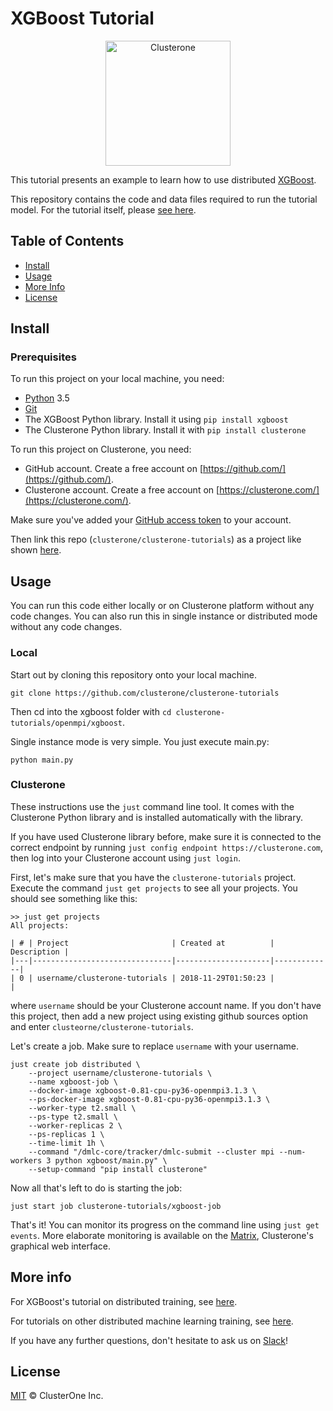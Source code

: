 # XGBoost Tutorial

<p align="center">
<img src="../../co_logo.png" alt="Clusterone" width="200">
</p>

This tutorial presents an example to learn how to use distributed [XGBoost](https://xgboost.readthedocs.io).

This repository contains the code and data files required to run the tutorial model. For the tutorial itself, please [see here](https://clusterone.com/tutorial/openmpi-introduction).

## Table of Contents

- [Install](#install)
- [Usage](#usage)
- [More Info](#more-info)
- [License](#license)

## Install

### Prerequisites
To run this project on your local machine, you need:

- [Python](https://python.org/) 3.5
- [Git](https://git-scm.com/)
- The XGBoost Python library. Install it using `pip install xgboost`
- The Clusterone Python library. Install it with `pip install clusterone`

To run this project on Clusterone, you need:
- GitHub account. Create a free account on [https://github.com/](https://github.com/).
- Clusterone account. Create a free account on [https://clusterone.com/](https://clusterone.com/).

Make sure you've added your [GitHub access token](https://docs.clusterone.com/account/third-party-apps/github-account) to your account.

Then link this repo (`clusterone/clusterone-tutorials`) as a project like shown [here](https://docs.clusterone.com/documentation/projects-on-clusterone/github-projects).

## Usage

You can run this code either locally or on Clusterone platform without any code changes. You can also run this in single instance or distributed mode without any code changes.

### Local

Start out by cloning this repository onto your local machine.

```shell
git clone https://github.com/clusterone/clusterone-tutorials
```

Then cd into the xgboost folder with `cd clusterone-tutorials/openmpi/xgboost`.

Single instance mode is very simple. You just execute main.py:
```shell
python main.py
```

### Clusterone

These instructions use the `just` command line tool. It comes with the Clusterone Python library and is installed automatically with the library.

If you have used Clusterone library before, make sure it is connected to the correct endpoint by running `just config endpoint https://clusterone.com`,
then log into your Clusterone account using `just login`.

First, let's make sure that you have the `clusterone-tutorials` project. Execute the command `just get projects` to see all your projects. You should see something like this:
```shell
>> just get projects
All projects:

| # | Project                       | Created at          | Description |
|---|-------------------------------|---------------------|-------------|
| 0 | username/clusterone-tutorials | 2018-11-29T01:50:23 |             |
```
where `username` should be your Clusterone account name. If you don't have this project, then add a new project using existing github sources option and enter `clusteorne/clusterone-tutorials`. 

Let's create a job. Make sure to replace `username` with your username.

```shell
just create job distributed \
    --project username/clusterone-tutorials \
    --name xgboost-job \
    --docker-image xgboost-0.81-cpu-py36-openmpi3.1.3 \
    --ps-docker-image xgboost-0.81-cpu-py36-openmpi3.1.3 \
    --worker-type t2.small \
    --ps-type t2.small \
    --worker-replicas 2 \
    --ps-replicas 1 \
    --time-limit 1h \
    --command "/dmlc-core/tracker/dmlc-submit --cluster mpi --num-workers 3 python xgboost/main.py" \
    --setup-command "pip install clusterone"
```

Now all that's left to do is starting the job:

```shell
just start job clusterone-tutorials/xgboost-job
```

That's it! You can monitor its progress on the command line using `just get events`. More elaborate monitoring is available on the [Matrix](https://clusterone.com/matrix), Clusterone's graphical web interface.

## More info
For XGBoost's tutorial on distributed training, see [here](https://xgboost.readthedocs.io/en/latest/tutorials/aws_yarn.html).

For tutorials on other distributed machine learning training, see [here](https://clusterone.com/tutorials).

If you have any further questions, don't hesitate to ask us on [Slack](https://bit.ly/2OPc6JH)!

## License

[MIT](LICENSE) © ClusterOne Inc.